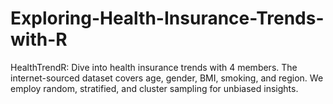 # Exploring-Health-Insurance-Trends-with-R
HealthTrendR: Dive into health insurance trends with 4 members. The internet-sourced dataset covers age, gender, BMI, smoking, and region. We employ random, stratified, and cluster sampling for unbiased insights.

